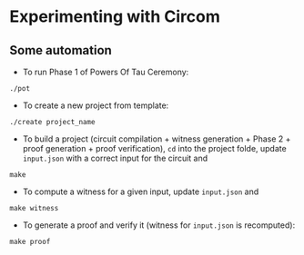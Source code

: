 # Experimenting with Circom

## Some automation

- To run Phase 1 of Powers Of Tau Ceremony:
 
`./pot`

- To create a new project from template:

`./create project_name`

- To build a project (circuit compilation + witness generation + Phase 2 + proof generation + proof verification), `cd` into the project folde, update `input.json` with a correct input for the circuit and 

```
make
```

- To compute a witness for a given input, update `input.json` and

```
make witness
```

- To generate a proof and verify it (witness for  `input.json` is recomputed):

```
make proof
```

